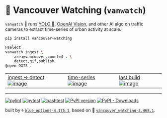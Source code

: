 # 🌈 Vancouver Watching (`vanwatch`)

`vanwatch` 🌈 runs [YOLO 🚀](https://github.com/ultralytics/ultralytics), [OpenAI Vision](https://github.com/kamangir/openai-commands/tree/main/openai_commands/vision), and other AI algo on traffic cameras to extract time-series of urban activity at scale.


```bash
pip install vancouver-watching
```

```bash
@select
vanwatch ingest \
	area=vancouver,count=4 . \
	detect,gif,publish
@open QGIS .
```

|   |   |   |
| --- | --- | --- |
| [ingest -> detect](https://github.com/kamangir/assets/raw/main/vanwatch/2023-11-25-openai-vision/QGIS.png?raw=true) [![image](https://github.com/kamangir/assets/raw/main/vanwatch/2023-11-25-openai-vision/QGIS.png?raw=true)](https://github.com/kamangir/assets/raw/main/vanwatch/2023-11-25-openai-vision/QGIS.png?raw=true) | [time-series](https://kamangir-public.s3.ca-central-1.amazonaws.com/vanwatch-cache-2024-02-28-21-04-19-26236.tar.gz) [![image](https://kamangir-public.s3.ca-central-1.amazonaws.com/2024-01-06-20-39-46-73614/2024-01-06-20-39-46-73614-2X.gif?raw=true&random=BhL84PjciIFpIfIX)](https://kamangir-public.s3.ca-central-1.amazonaws.com/vanwatch-cache-2024-02-28-21-04-19-26236.tar.gz) | [last build](https://kamangir-public.s3.ca-central-1.amazonaws.com/test_vancouver_watching_ingest/animation.gif?raw=true&random=cD5zC8m01fCFFK7o) [![image](https://kamangir-public.s3.ca-central-1.amazonaws.com/test_vancouver_watching_ingest/animation.gif?raw=true&random=RPZzhW30mSSFEvHU)](https://kamangir-public.s3.ca-central-1.amazonaws.com/test_vancouver_watching_ingest/animation.gif?raw=true&random=cD5zC8m01fCFFK7o) |

---


[![pylint](https://github.com/kamangir/vancouver-watching/actions/workflows/pylint.yml/badge.svg)](https://github.com/kamangir/vancouver-watching/actions/workflows/pylint.yml) [![pytest](https://github.com/kamangir/vancouver-watching/actions/workflows/pytest.yml/badge.svg)](https://github.com/kamangir/vancouver-watching/actions/workflows/pytest.yml) [![bashtest](https://github.com/kamangir/vancouver-watching/actions/workflows/bashtest.yml/badge.svg)](https://github.com/kamangir/vancouver-watching/actions/workflows/bashtest.yml) [![PyPI version](https://img.shields.io/pypi/v/vancouver-watching.svg)](https://pypi.org/project/vancouver-watching/) [![PyPI - Downloads](https://img.shields.io/pypi/dd/vancouver-watching)](https://pypistats.org/packages/vancouver-watching)

built by 🌀 [`blue_options-4.175.1`](https://github.com/kamangir/awesome-bash-cli), based on 🌈 [`vancouver_watching-3.468.1`](https://github.com/kamangir/vancouver-watching).

